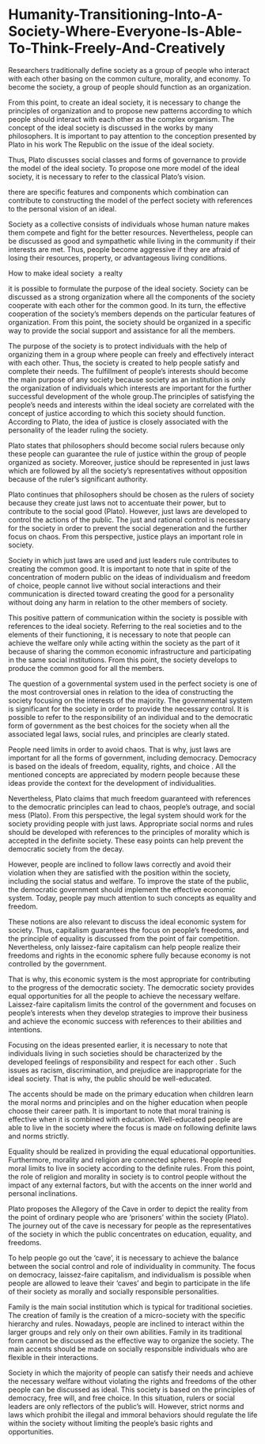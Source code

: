 # Humanity-Transitioning-Into-A-Society-Where-Everyone-Is-Able-To-Think-Freely-And-Creatively


Researchers traditionally define society as a group of people who interact with each other basing on the common culture, morality, and economy. To become the society, a group of people should function as an organization. 

From this point, to create an ideal society, it is necessary to change the principles of organization and to propose new patterns according to which people should interact with each other as the complex organism. The concept of the ideal society is discussed in the works by many philosophers. It is important to pay attention to the conception presented by Plato in his work The Republic on the issue of the ideal society. 

Thus, Plato discusses social classes and forms of governance to provide the model of the ideal society. To propose one more model of the ideal society, it is necessary to refer to the classical Plato’s vision. 

there are specific features and components which combination can contribute to constructing the model of the perfect society with references to the personal vision of an ideal. 

Society as a collective consists of individuals whose human nature makes them compete and fight for the better resources. Nevertheless, people can be discussed as good and sympathetic while living in the community if their interests are met. Thus, people become aggressive if they are afraid of losing their resources, property, or advantageous living conditions.


How to make ideal society  a realty 


it is possible to formulate the purpose of the ideal society. Society can be discussed as a strong organization where all the components of the society cooperate with each other for the common good. In its turn, the effective cooperation of the society’s members depends on the particular features of organization. From this point, the society should be organized in a specific way to provide the social support and assistance for all the members. 

The purpose of the society is to protect individuals with the help of organizing them in a group where people can freely and effectively interact with each other. Thus, the society is created to help people satisfy and complete their needs. The fulfillment of people’s interests should become the main purpose of any society because society as an institution is only the organization of individuals which interests are important for the further successful development of the whole group.The principles of satisfying the people’s needs and interests within the ideal society are correlated with the concept of justice according to which this society should function. According to Plato, the idea of justice is closely associated with the personality of the leader ruling the society. 

Plato states that philosophers should become social rulers because only these people can guarantee the rule of justice within the group of people organized as society. Moreover, justice should be represented in just laws which are followed by all the society’s representatives without opposition because of the ruler’s significant authority. 

Plato continues that philosophers should be chosen as the rulers of society because they create just laws not to accentuate their power, but to contribute to the social good (Plato). However, just laws are developed to control the actions of the public. The just and rational control is necessary for the society in order to prevent the social degeneration and the further focus on chaos. From this perspective, justice plays an important role in society. 

Society in which just laws are used and just leaders rule contributes to creating the common good. It is important to note that in spite of the concentration of modern public on the ideas of individualism and freedom of choice, people cannot live without social interactions and their communication is directed toward creating the good for a personality without doing any harm in relation to the other members of society. 

This positive pattern of communication within the society is possible with references to the ideal society. Referring to the real societies and to the elements of their functioning, it is necessary to note that people can achieve the welfare only while acting within the society as the part of it because of sharing the common economic infrastructure and participating in the same social institutions. From this point, the society develops to produce the common good for all the members. 

The question of a governmental system used in the perfect society is one of the most controversial ones in relation to the idea of constructing the society focusing on the interests of the majority. The governmental system is significant for the society in order to provide the necessary control. It is possible to refer to the responsibility of an individual and to the democratic form of government as the best choices for the society when all the associated legal laws, social rules, and principles are clearly stated. 

People need limits in order to avoid chaos. That is why, just laws are important for all the forms of government, including democracy. Democracy is based on the ideals of freedom, equality, rights, and choice . All the mentioned concepts are appreciated by modern people because these ideas provide the context for the development of individualities. 

Nevertheless, Plato claims that much freedom guaranteed with references to the democratic principles can lead to chaos, people’s outrage, and social mess (Plato). From this perspective, the legal system should work for the society providing people with just laws. Appropriate social norms and rules should be developed with references to the principles of morality which is accepted in the definite society. These easy points can help prevent the democratic society from the decay. 

However, people are inclined to follow laws correctly and avoid their violation when they are satisfied with the position within the society, including the social status and welfare. To improve the state of the public, the democratic government should implement the effective economic system. Today, people pay much attention to such concepts as equality and freedom. 

These notions are also relevant to discuss the ideal economic system for society. Thus, capitalism guarantees the focus on people’s freedoms, and the principle of equality is discussed from the point of fair competition. Nevertheless, only laissez-faire capitalism can help people realize their freedoms and rights in the economic sphere fully because economy is not controlled by the government. 

That is why, this economic system is the most appropriate for contributing to the progress of the democratic society. The democratic society provides equal opportunities for all the people to achieve the necessary welfare. Laissez-faire capitalism limits the control of the government and focuses on people’s interests when they develop strategies to improve their business and achieve the economic success with references to their abilities and intentions. 

Focusing on the ideas presented earlier, it is necessary to note that individuals living in such societies should be characterized by the developed feelings of responsibility and respect for each other . Such issues as racism, discrimination, and prejudice are inappropriate for the ideal society. That is why, the public should be well-educated.


The accents should be made on the primary education when children learn the moral norms and principles and on the higher education when people choose their career path. It is important to note that moral training is effective when it is combined with education. Well-educated people are able to live in the society where the focus is made on following definite laws and norms strictly. 

Equality should be realized in providing the equal educational opportunities.
Furthermore, morality and religion are connected spheres. People need moral limits to live in society according to the definite rules. From this point, the role of religion and morality in society is to control people without the impact of any external factors, but with the accents on the inner world and personal inclinations.


Plato proposes the Allegory of the Cave in order to depict the reality from the point of ordinary people who are ‘prisoners’ within the society (Plato). The journey out of the cave is necessary for people as the representatives of the society in which the public concentrates on education, equality, and freedoms. 

To help people go out the ‘cave’, it is necessary to achieve the balance between the social control and role of individuality in community. The focus on democracy, laissez-faire capitalism, and individualism is possible when people are allowed to leave their ‘caves’ and begin to participate in the life of their society as morally and socially responsible personalities.


Family is the main social institution which is typical for traditional societies. The creation of family is the creation of a micro-society with the specific hierarchy and rules. Nowadays, people are inclined to interact within the larger groups and rely only on their own abilities. Family in its traditional form cannot be discussed as the effective way to organize the society. The main accents should be made on socially responsible individuals who are flexible in their interactions. 

Society in which the majority of people can satisfy their needs and achieve the necessary welfare without violating the rights and freedoms of the other people can be discussed as ideal. This society is based on the principles of democracy, free will, and free choice. In this situation, rulers or social leaders are only reflectors of the public’s will. However, strict norms and laws which prohibit the illegal and immoral behaviors should regulate the life within the society without limiting the people’s basic rights and opportunities.
